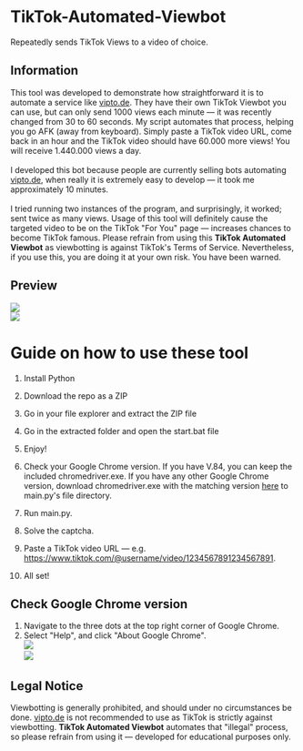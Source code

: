 # TikTok-Automated-Viewbot 
Repeatedly sends TikTok Views to a video of choice.
 
## Information
This tool was developed to demonstrate how straightforward it is to automate a service like [vipto.de](https://vipto.de/). They have their own TikTok Viewbot you can use, but can only send 1000 views each minute — it was recently changed from 30 to 60 seconds. My script automates that process, helping you go AFK (away from keyboard). Simply paste a TikTok video URL, come back in an hour and the TikTok video should have 60.000 more views! You will receive 1.440.000 views a day.<br><br> 
I developed this bot because people are currently selling bots automating [vipto.de](https://vipto.de/), when really it is extremely easy to develop — it took me approximately 10 minutes.<br><br>
I tried running two instances of the program, and surprisingly, it worked; sent twice as many views. Usage of this tool will definitely cause the targeted video to be on the TikTok "For You" page — increases chances to become TikTok famous. Please refrain from using this **TikTok Automated Viewbot** as viewbotting is against TikTok's Terms of Service. Nevertheless, if you use this, you are doing it at your own risk. You have been warned.
 
## Preview 
![](https://i.imgur.com/BQdDgDs.png)<br> 
![](https://i.imgur.com/uNN4beu.png) 

# Guide on how to use these tool

1. Install Python 

2. Download the repo as a ZIP

3. Go in your file explorer and extract the ZIP file

4. Go in the extracted folder and open the start.bat file
 
5. Enjoy! 
  
1. Check your Google Chrome version. If you have V.84, you can keep the included chromedriver.exe. If you have any other Google Chrome version, download chromedriver.exe with the matching version [here](https://chromedriver.chromium.org/downloads) to main.py's file directory. 
2. Run main.py. 
3. Solve the captcha. 
4. Paste a TikTok video URL — e.g. https://www.tiktok.com/@username/video/1234567891234567891. 
5. All set!
 
## Check Google Chrome version
1. Navigate to the three dots at the top right corner of Google Chrome.
2. Select "Help", and click "About Google Chrome".<br>
![](https://i.imgur.com/PiL1MEy.png)<br>
![](https://i.imgur.com/aluXidt.png)

## Legal Notice 
Viewbotting is generally prohibited, and should under no circumstances be done. [vipto.de](https://vipto.de/) is not recommended to use as TikTok is strictly against viewbotting. **TikTok Automated Viewbot** automates that "illegal" process, so please refrain from using it — developed for educational purposes only.